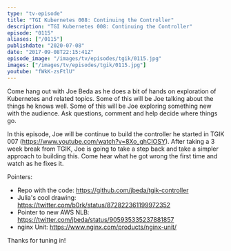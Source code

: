 ```yaml
---
type: "tv-episode"
title: "TGI Kubernetes 008: Continuing the Controller"
description: "TGI Kubernetes 008: Continuing the Controller"
episode: "0115"
aliases: ["/0115"]
publishdate: "2020-07-08"
date: "2017-09-08T22:15:41Z"
episode_image: "/images/tv/episodes/tgik/0115.jpg"
images: ["/images/tv/episodes/tgik/0115.jpg"]
youtube: "fWkK-zsFtlU"
---
```


Come hang out with Joe Beda as he does a bit of hands on exploration of Kubernetes and related topics. Some of this will be Joe talking about the things he knows well. Some of this will be Joe exploring something new with the audience. Ask questions, comment and help decide where things go.

In this episode, Joe will be continue to build the controller he started in TGIK 007 (https://www.youtube.com/watch?v=8Xo_ghCIOSY).  After taking a 3 week break from TGIK, Joe is going to take a step back and take a simpler approach to building this. Come hear what he got wrong the first time and watch as he fixes it.

Pointers:
* Repo with the code: https://github.com/jbeda/tgik-controller
* Julia&#39;s cool drawing: https://twitter.com/b0rk/status/872822361199972352
* Pointer to new AWS NLB: https://twitter.com/jbeda/status/905935335237881857
* nginx Unit: https://www.nginx.com/products/nginx-unit/

Thanks for tuning in!
